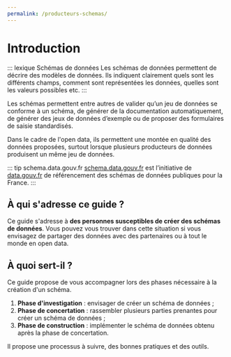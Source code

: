 ```yaml
---
permalink: /producteurs-schemas/
---
```


# Introduction

::: lexique Schémas de données
Les schémas de données permettent de décrire des modèles de données. Ils indiquent clairement quels sont les différents champs, comment sont représentées les données, quelles sont les valeurs possibles etc.
:::

Les schémas permettent entre autres de valider qu’un jeu de données se conforme à un schéma, de générer de la documentation automatiquement, de générer des jeux de données d’exemple ou de proposer des formulaires de saisie standardisés.

Dans le cadre de l'open data, ils permettent une montée en qualité des données proposées, surtout lorsque plusieurs producteurs de données produisent un même jeu de données.

::: tip schema.data.gouv.fr
[schema.data.gouv.fr](https://schema.data.gouv.fr) est l’initiative de [data.gouv.fr](https://data.gouv.fr) de référencement des schémas de données publiques pour la France.
:::

## À qui s'adresse ce guide ?

Ce guide s'adresse à **des personnes susceptibles de créer des schémas de données**. Vous pouvez vous trouver dans cette situation si vous envisagez de partager des données avec des partenaires ou à tout le monde en open data.

## À quoi sert-il ?

Ce guide propose de vous accompagner lors des phases nécessaire à la création d'un schéma.

1. **Phase d'investigation** : envisager de créer un schéma de données ;
1. **Phase de concertation** : rassembler plusieurs parties prenantes pour créer un schéma de données ;
1. **Phase de construction** : implémenter le schéma de données obtenu après la phase de concertation.

Il propose une processus à suivre, des bonnes pratiques et des outils.

